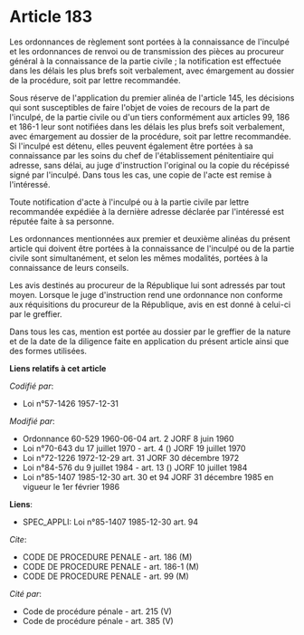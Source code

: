 # Article 183

Les ordonnances de règlement sont portées à la connaissance de l'inculpé et les ordonnances de renvoi ou de transmission des
pièces au procureur général à la connaissance de la partie civile ; la notification est effectuée dans les délais les plus
brefs soit verbalement, avec émargement au dossier de la procédure, soit par lettre recommandée.

Sous réserve de l'application du premier alinéa de l'article 145, les décisions qui sont susceptibles de faire l'objet de
voies de recours de la part de l'inculpé, de la partie civile ou d'un tiers conformément aux articles 99, 186 et 186-1 leur
sont notifiées dans les délais les plus brefs soit verbalement, avec émargement au dossier de la procédure, soit par lettre
recommandée. Si l'inculpé est détenu, elles peuvent également être portées à sa connaissance par les soins du chef de
l'établissement pénitentiaire qui adresse, sans délai, au juge d'instruction l'original ou la copie du récépissé signé par
l'inculpé. Dans tous les cas, une copie de l'acte est remise à l'intéressé.

Toute notification d'acte à l'inculpé ou à la partie civile par lettre recommandée expédiée à la dernière adresse déclarée
par l'intéressé est réputée faite à sa personne.

Les ordonnances mentionnées aux premier et deuxième alinéas du présent article qui doivent être portées à la connaissance de
l'inculpé ou de la partie civile sont simultanément, et selon les mêmes modalités, portées à la connaissance de leurs
conseils.

Les avis destinés au procureur de la République lui sont adressés par tout moyen. Lorsque le juge d'instruction rend une
ordonnance non conforme aux réquisitions du procureur de la République, avis en est donné à celui-ci par le greffier.

Dans tous les cas, mention est portée au dossier par le greffier de la nature et de la date de la diligence faite en
application du présent article ainsi que des formes utilisées.

**Liens relatifs à cet article**

_Codifié par_:

  - Loi n°57-1426 1957-12-31

_Modifié par_:

  - Ordonnance 60-529 1960-06-04 art. 2 JORF 8 juin 1960
  - Loi n°70-643 du 17 juillet 1970 - art. 4 () JORF 19 juillet 1970
  - Loi n°72-1226 1972-12-29 art. 31 JORF 30 décembre 1972
  - Loi n°84-576 du 9 juillet 1984 - art. 13 () JORF 10 juillet 1984
  - Loi n°85-1407 1985-12-30 art. 30 et 94 JORF 31 décembre 1985 en vigueur le 1er février 1986

**Liens**:

  - SPEC_APPLI: Loi n°85-1407 1985-12-30 art. 94

_Cite_:

  - CODE DE PROCEDURE PENALE - art. 186 (M)
  - CODE DE PROCEDURE PENALE - art. 186-1 (M)
  - CODE DE PROCEDURE PENALE - art. 99 (M)

_Cité par_:

  - Code de procédure pénale - art. 215 (V)
  - Code de procédure pénale - art. 385 (V)
